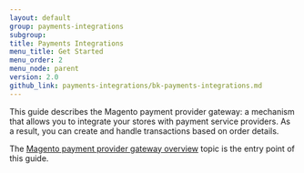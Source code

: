```yaml
---
layout: default
group: payments-integrations
subgroup: 
title: Payments Integrations
menu_title: Get Started
menu_order: 2
menu_node: parent
version: 2.0
github_link: payments-integrations/bk-payments-integrations.md
---
```


This guide describes the Magento payment provider gateway: a mechanism that allows you to integrate your stores with payment service providers. As a result, you can create and handle transactions based on order details.

The [Magento payment provider gateway overview]({{page.baseurl}}payments-integrations/payment-gateway/payment-gateway-intro.html) topic is the entry point of this guide.


